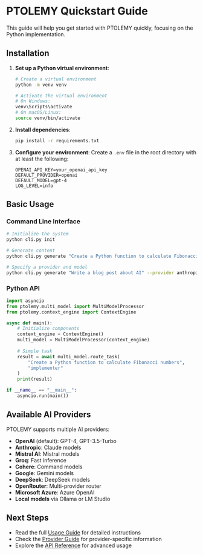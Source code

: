# PTOLEMY Quickstart Guide

This guide will help you get started with PTOLEMY quickly, focusing on the Python implementation.

## Installation

1. **Set up a Python virtual environment**:
   ```bash
   # Create a virtual environment
   python -m venv venv
   
   # Activate the virtual environment
   # On Windows:
   venv\Scripts\activate
   # On macOS/Linux:
   source venv/bin/activate
   ```

2. **Install dependencies**:
   ```bash
   pip install -r requirements.txt
   ```

3. **Configure your environment**:
   Create a `.env` file in the root directory with at least the following:
   ```
   OPENAI_API_KEY=your_openai_api_key
   DEFAULT_PROVIDER=openai
   DEFAULT_MODEL=gpt-4
   LOG_LEVEL=info
   ```

## Basic Usage

### Command Line Interface

```bash
# Initialize the system
python cli.py init

# Generate content
python cli.py generate "Create a Python function to calculate Fibonacci numbers"

# Specify a provider and model
python cli.py generate "Write a blog post about AI" --provider anthropic --model claude-3-sonnet-20240229
```

### Python API

```python
import asyncio
from ptolemy.multi_model import MultiModelProcessor
from ptolemy.context_engine import ContextEngine

async def main():
    # Initialize components
    context_engine = ContextEngine()
    multi_model = MultiModelProcessor(context_engine)
    
    # Simple task
    result = await multi_model.route_task(
        "Create a Python function to calculate Fibonacci numbers",
        "implementer"
    )
    print(result)

if __name__ == "__main__":
    asyncio.run(main())
```

## Available AI Providers

PTOLEMY supports multiple AI providers:

- **OpenAI** (default): GPT-4, GPT-3.5-Turbo
- **Anthropic**: Claude models
- **Mistral AI**: Mistral models
- **Groq**: Fast inference
- **Cohere**: Command models
- **Google**: Gemini models
- **DeepSeek**: DeepSeek models
- **OpenRouter**: Multi-provider router
- **Microsoft Azure**: Azure OpenAI
- **Local models** via Ollama or LM Studio

## Next Steps

- Read the full [Usage Guide](usage_guide.md) for detailed instructions
- Check the [Provider Guide](provider_guide.md) for provider-specific information
- Explore the [API Reference](api_reference.md) for advanced usage

